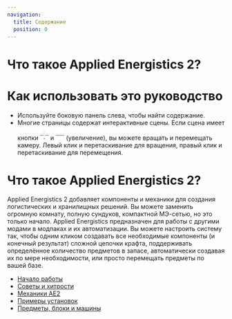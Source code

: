 ```yaml
---
navigation:
  title: Содержание
  position: 0
---
```

# Что такое Applied Energistics 2?

# Как использовать это руководство

* Используйте боковую панель слева, чтобы найти содержание.
* Многие страницы содержат интерактивные сцены. Если сцена имеет кнопки ![Плюс](assets/diagrams/plus.png) и ![Минус](assets/diagrams/minus.png) (увеличение), вы можете вращать и перемещать камеру. Левый клик и перетаскивание для вращения, правый клик и перетаскивание для перемещения.

# Что такое Applied Energistics 2?

Applied Energistics 2 добавляет компоненты и механики для создания логистических и хранилищных решений. Вы можете заменить огромную комнату, полную сундуков, компактной МЭ-сетью, но это только начало. Applied Energistics предназначен для работы с другими модами в модпаках и их автоматизации. Вы можете настроить систему так, чтобы одним кликом создавать все необходимые компоненты (и конечный результат) сложной цепочки крафта, поддерживать определённое количество предметов в запасе, автоматически создавая их по мере необходимости, или просто перемещать предметы по вашей базе.

* [Начало работы](getting-started.md)
* [Советы и хитрости](tips-and-tricks.md)
* [Механики AE2](ae2-mechanics/ae2-mechanics-index.md)
* [Примеры установок](example-setups/example-setups-index.md)
* [Предметы, блоки и машины](items-blocks-machines/items-blocks-machines-index.md)

<GameScene zoom="4" interactive={true}>
  <ImportStructure src="assets/assemblies/autocraft_setup_greebles.snbt" />
  <IsometricCamera yaw="195" pitch="30" />
</GameScene>